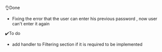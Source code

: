 👌Done 

-  Fixing the error that the user can enter his previous password , now user can't enter it again

✔️To do 

- add handler to Filtering section if it is required to be implemented 

 

 

